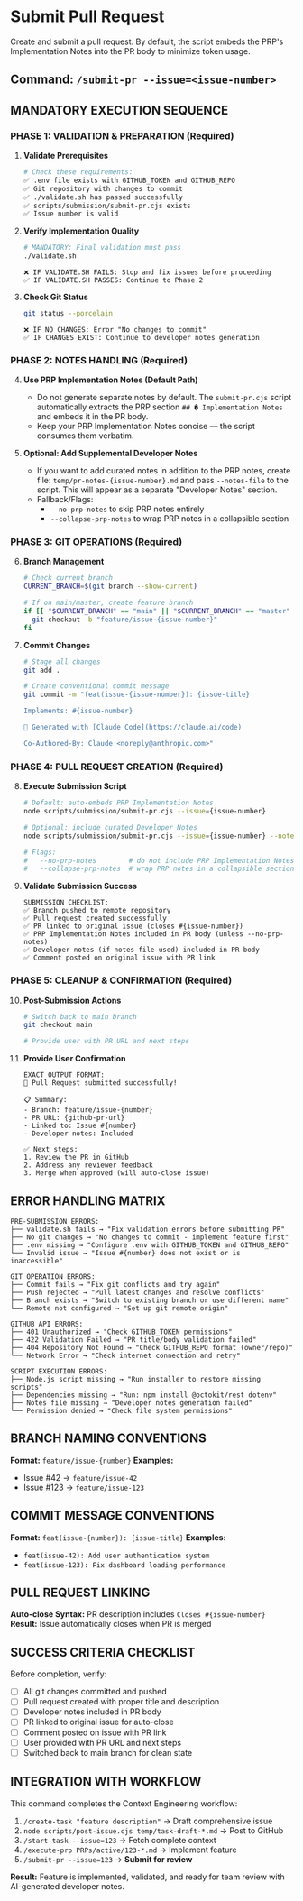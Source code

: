 # Submit Pull Request

Create and submit a pull request. By default, the script embeds the PRP's Implementation Notes into the PR body to minimize token usage.

## Command: `/submit-pr --issue=<issue-number>`

## MANDATORY EXECUTION SEQUENCE

### PHASE 1: VALIDATION & PREPARATION (Required)

1. **Validate Prerequisites**
   ```bash
   # Check these requirements:
   ✅ .env file exists with GITHUB_TOKEN and GITHUB_REPO
   ✅ Git repository with changes to commit
   ✅ ./validate.sh has passed successfully  
   ✅ scripts/submission/submit-pr.cjs exists
   ✅ Issue number is valid
   ```

2. **Verify Implementation Quality**
   ```bash
   # MANDATORY: Final validation must pass
   ./validate.sh
   ```
   ```
   ❌ IF VALIDATE.SH FAILS: Stop and fix issues before proceeding
   ✅ IF VALIDATE.SH PASSES: Continue to Phase 2
   ```

3. **Check Git Status**
   ```bash
   git status --porcelain
   ```
   ```
   ❌ IF NO CHANGES: Error "No changes to commit"
   ✅ IF CHANGES EXIST: Continue to developer notes generation
   ```

### PHASE 2: NOTES HANDLING (Required)

4. **Use PRP Implementation Notes (Default Path)**
   - Do not generate separate notes by default. The `submit-pr.cjs` script automatically extracts the PRP section `## �️ Implementation Notes` and embeds it in the PR body.
   - Keep your PRP Implementation Notes concise — the script consumes them verbatim.

5. **Optional: Add Supplemental Developer Notes**
   - If you want to add curated notes in addition to the PRP notes, create file: `temp/pr-notes-{issue-number}.md` and pass `--notes-file` to the script. This will appear as a separate "Developer Notes" section.
   - Fallback/Flags:
     - `--no-prp-notes` to skip PRP notes entirely
     - `--collapse-prp-notes` to wrap PRP notes in a collapsible section

### PHASE 3: GIT OPERATIONS (Required)

6. **Branch Management**
   ```bash
   # Check current branch
   CURRENT_BRANCH=$(git branch --show-current)
   
   # If on main/master, create feature branch
   if [[ "$CURRENT_BRANCH" == "main" || "$CURRENT_BRANCH" == "master" ]]; then
     git checkout -b "feature/issue-{issue-number}"
   fi
   ```

7. **Commit Changes**
   ```bash
   # Stage all changes
   git add .
   
   # Create conventional commit message
   git commit -m "feat(issue-{issue-number}): {issue-title}

   Implements: #{issue-number}
   
   🤖 Generated with [Claude Code](https://claude.ai/code)
   
   Co-Authored-By: Claude <noreply@anthropic.com>"
   ```

### PHASE 4: PULL REQUEST CREATION (Required)

8. **Execute Submission Script**
   ```bash
   # Default: auto-embeds PRP Implementation Notes
   node scripts/submission/submit-pr.cjs --issue={issue-number}

   # Optional: include curated Developer Notes
   node scripts/submission/submit-pr.cjs --issue={issue-number} --notes-file=temp/pr-notes-{issue-number}.md

   # Flags:
   #   --no-prp-notes        # do not include PRP Implementation Notes
   #   --collapse-prp-notes  # wrap PRP notes in a collapsible section
   ```

9. **Validate Submission Success**
   ```
   SUBMISSION CHECKLIST:
   ✅ Branch pushed to remote repository
   ✅ Pull request created successfully
   ✅ PR linked to original issue (closes #{issue-number})
   ✅ PRP Implementation Notes included in PR body (unless --no-prp-notes)
   ✅ Developer notes (if notes-file used) included in PR body
   ✅ Comment posted on original issue with PR link
   ```

### PHASE 5: CLEANUP & CONFIRMATION (Required)

10. **Post-Submission Actions**
    ```bash
    # Switch back to main branch
    git checkout main
    
    # Provide user with PR URL and next steps
    ```

11. **Provide User Confirmation**
    ```
    EXACT OUTPUT FORMAT:
    🚀 Pull Request submitted successfully!
    
    📋 Summary:
    - Branch: feature/issue-{number}
    - PR URL: {github-pr-url}
    - Linked to: Issue #{number}
    - Developer notes: Included
    
    ✅ Next steps:
    1. Review the PR in GitHub
    2. Address any reviewer feedback
    3. Merge when approved (will auto-close issue)
    ```

## ERROR HANDLING MATRIX

```
PRE-SUBMISSION ERRORS:
├── validate.sh fails → "Fix validation errors before submitting PR"
├── No git changes → "No changes to commit - implement feature first"
├── .env missing → "Configure .env with GITHUB_TOKEN and GITHUB_REPO"
└── Invalid issue → "Issue #{number} does not exist or is inaccessible"

GIT OPERATION ERRORS:
├── Commit fails → "Fix git conflicts and try again"
├── Push rejected → "Pull latest changes and resolve conflicts"
├── Branch exists → "Switch to existing branch or use different name"
└── Remote not configured → "Set up git remote origin"

GITHUB API ERRORS:
├── 401 Unauthorized → "Check GITHUB_TOKEN permissions"
├── 422 Validation Failed → "PR title/body validation failed"
├── 404 Repository Not Found → "Check GITHUB_REPO format (owner/repo)"
└── Network Error → "Check internet connection and retry"

SCRIPT EXECUTION ERRORS:
├── Node.js script missing → "Run installer to restore missing scripts"
├── Dependencies missing → "Run: npm install @octokit/rest dotenv"
├── Notes file missing → "Developer notes generation failed"
└── Permission denied → "Check file system permissions"
```

## BRANCH NAMING CONVENTIONS

**Format:** `feature/issue-{number}`
**Examples:**
- Issue #42 → `feature/issue-42`
- Issue #123 → `feature/issue-123`

## COMMIT MESSAGE CONVENTIONS

**Format:** `feat(issue-{number}): {issue-title}`
**Examples:**
- `feat(issue-42): Add user authentication system`
- `feat(issue-123): Fix dashboard loading performance`

## PULL REQUEST LINKING

**Auto-close Syntax:** PR description includes `Closes #{issue-number}`
**Result:** Issue automatically closes when PR is merged

## SUCCESS CRITERIA CHECKLIST

Before completion, verify:
- [ ] All git changes committed and pushed
- [ ] Pull request created with proper title and description
- [ ] Developer notes included in PR body
- [ ] PR linked to original issue for auto-close
- [ ] Comment posted on issue with PR link
- [ ] User provided with PR URL and next steps
- [ ] Switched back to main branch for clean state

## INTEGRATION WITH WORKFLOW

This command completes the Context Engineering workflow:

1. `/create-task "feature description"` → Draft comprehensive issue
2. `node scripts/post-issue.cjs temp/task-draft-*.md` → Post to GitHub
3. `/start-task --issue=123` → Fetch complete context  
4. `/execute-prp PRPs/active/123-*.md` → Implement feature
5. `/submit-pr --issue=123` → **Submit for review**

**Result:** Feature is implemented, validated, and ready for team review with AI-generated developer notes.